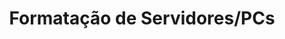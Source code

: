 ---
title: Formatação de Servidores/PCs
title_min: Formatação
redirect_to: /catalago#formatao-de-servidorespcs
filter: formatacao
icon: save
order: 4
description: >-
    Instalação de sistemas operacionais Windows, Mac OS, Linux e Unix.
---
